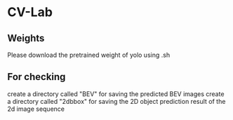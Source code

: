 # CV-Lab
## Weights
Please download the pretrained weight of yolo using .sh

## For checking
create a directory called "BEV" for saving the predicted BEV images
create a directory called "2dbbox" for saving the 2D object prediction result of the 2d image sequence
